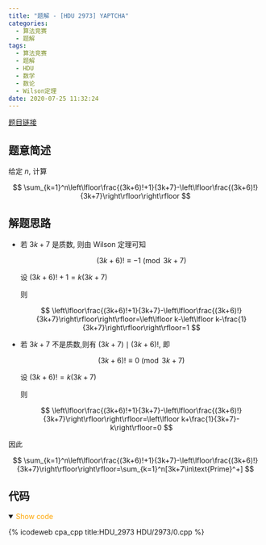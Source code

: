 ```yaml
---
title: "题解 - [HDU 2973] YAPTCHA"
categories:
  - 算法竞赛
  - 题解
tags:
  - 算法竞赛
  - 题解
  - HDU
  - 数学
  - 数论
  - Wilson定理
date: 2020-07-25 11:32:24
---
```


[题目链接](https://vjudge.net/problem/HDU-2973/origin)

<!-- more -->

## 题意简述

给定 $n$, 计算

$$
\sum_{k=1}^n\left\lfloor\frac{(3k+6)!+1}{3k+7}-\left\lfloor\frac{(3k+6)!}{3k+7}\right\rfloor\right\rfloor
$$

## 解题思路

- 若 $3k+7$ 是质数, 则由 Wilson 定理可知

  $$
  (3k+6)!\equiv-1\pmod{3k+7}
  $$

  设 $(3k+6)!+1=k(3k+7)$

  则

  $$
  \left\lfloor\frac{(3k+6)!+1}{3k+7}-\left\lfloor\frac{(3k+6)!}{3k+7}\right\rfloor\right\rfloor=\left\lfloor k-\left\lfloor k-\frac{1}{3k+7}\right\rfloor\right\rfloor=1
  $$

- 若 $3k+7$ 不是质数,则有 $(3k+7)\mid(3k+6)!$, 即

  $$
  (3k+6)!\equiv 0\pmod{3k+7}
  $$

  设 $(3k+6)!=k(3k+7)$

  则

  $$
  \left\lfloor\frac{(3k+6)!+1}{3k+7}-\left\lfloor\frac{(3k+6)!}{3k+7}\right\rfloor\right\rfloor=\left\lfloor k+\frac{1}{3k+7}-k\right\rfloor=0
  $$

因此

$$
\sum_{k=1}^n\left\lfloor\frac{(3k+6)!+1}{3k+7}-\left\lfloor\frac{(3k+6)!}{3k+7}\right\rfloor\right\rfloor=\sum_{k=1}^n[3k+7\in\text{Prime}^+]
$$

## 代码

<details open>
<summary><font color='orange'>Show code</font></summary>

{% icodeweb cpa_cpp title:HDU_2973 HDU/2973/0.cpp %}

</details>
